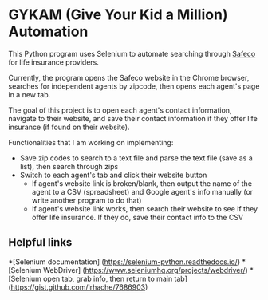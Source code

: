 # GYKAM (Give Your Kid a Million) Automation

This Python program uses Selenium to automate searching through [Safeco](https://www.safeco.com) for life insurance providers.

Currently, the program opens the Safeco website in the Chrome browser, searches for independent agents by zipcode, then opens each agent's page in a new tab.

The goal of this project is to open each agent's contact information, navigate to their website, and save their contact information if they offer life insurance (if found on their website).

Functionalities that I am working on implementing:
* Save zip codes to search to a text file and parse the text file (save as a list), then search through zips
* Switch to each agent's tab and click their website button
  * If agent's website link is broken/blank, then output the name of the agent to a CSV (spreadsheet) and Google agent's info manually (or write another program to do that)
  * If agent's website link works, then search their website to see if they offer life insurance. If they do, save their contact info to the CSV

## Helpful links
*[Selenium documentation] (https://selenium-python.readthedocs.io/)
*[Selenium WebDriver] (https://www.seleniumhq.org/projects/webdriver/)
*[Selenium open tab, grab info, then return to main tab] (https://gist.github.com/lrhache/7686903)
